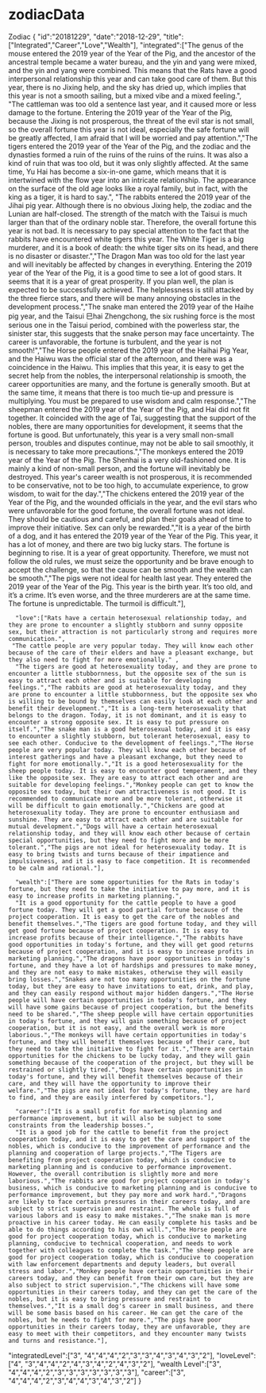 # zodiacData
Zodiac 
{
      "id":"20181229",
      "date":"2018-12-29",
      "title":["Integrated","Career","Love","Wealth"],
      "integrated":["The genus of the mouse entered the 2019 year of the Year of the Pig, and the ancestor of the ancestral temple became a water bureau, and the yin and yang were mixed, and the yin and yang were combined. This means that the Rats have a good interpersonal relationship this year and can take good care of them. But this year, there is no Jixing help, and the sky has dried up, which implies that this year is not a smooth sailing, but a mixed vibe and a mixed feeling.",
      "The cattleman was too old a sentence last year, and it caused more or less damage to the fortune. Entering the 2019 year of the Year of the Pig, because the Jixing is not prosperous, the threat of the evil star is not small, so the overall fortune this year is not ideal, especially the safe fortune will be greatly affected, I am afraid that I will be worried and pay attention.","The tigers entered the 2019 year of the Year of the Pig, and the zodiac and the dynasties formed a ruin of the ruins of the ruins of the ruins. It was also a kind of ruin that was too old, but it was only slightly affected. At the same time, Yu Hai has become a six-in-one game, which means that it is intertwined with the flow year into an intricate relationship. The appearance on the surface of the old age looks like a royal family, but in fact, with the king as a tiger, it is hard to say.",
      "The rabbits entered the 2019 year of the Jihai pig year. Although there is no obvious Jixing help, the zodiac and the Lunian are half-closed. The strength of the match with the Taisui is much larger than that of the ordinary noble star. Therefore, the overall fortune this year is not bad. It is necessary to pay special attention to the fact that the rabbits have encountered white tigers this year. The White Tiger is a big murderer, and it is a book of death: the white tiger sits on its head, and there is no disaster or disaster.","The Dragon Man was too old for the last year and will inevitably be affected by changes in everything. Entering the 2019 year of the Year of the Pig, it is a good time to see a lot of good stars. It seems that it is a year of great prosperity. If you plan well, the plan is expected to be successfully achieved. The helplessness is still attacked by the three fierce stars, and there will be many annoying obstacles in the development process.","The snake man entered the 2019 year of the Haihe pig year, and the Taisui 巳hai Zhengchong, the six rushing force is the most serious one in the Taisui period, combined with the powerless star, the sinister star, this suggests that the snake person may face uncertainty. The career is unfavorable, the fortune is turbulent, and the year is not smooth!","The Horse people entered the 2019 year of the Haihai Pig Year, and the Haiwu was the official star of the afternoon, and there was a coincidence in the Haiwu. This implies that this year, it is easy to get the secret help from the nobles, the interpersonal relationship is smooth, the career opportunities are many, and the fortune is generally smooth. But at the same time, it means that there is too much tie-up and pressure is multiplying. You must be prepared to use wisdom and calm response.","The sheepman entered the 2019 year of the Year of the Pig, and Hai did not fit together. It coincided with the age of Tai, suggesting that the support of the nobles, there are many opportunities for development, it seems that the fortune is good. But unfortunately, this year is a very small non-small person, troubles and disputes continue, may not be able to sail smoothly, it is necessary to take more precautions.","The monkeys entered the 2019 year of the Year of the Pig. The Shenhai is a very old-fashioned one. It is mainly a kind of non-small person, and the fortune will inevitably be destroyed. This year's career wealth is not prosperous, it is recommended to be conservative, not to be too high, to accumulate experience, to grow wisdom, to wait for the day.","The chickens entered the 2019 year of the Year of the Pig, and the wounded officials in the year, and the evil stars who were unfavorable for the good fortune, the overall fortune was not ideal. They should be cautious and careful, and plan their goals ahead of time to improve their initiative. Sex can only be rewarded.","It is a year of the birth of a dog, and it has entered the 2019 year of the Year of the Pig. This year, it has a lot of money, and there are two big lucky stars. The fortune is beginning to rise. It is a year of great opportunity. Therefore, we must not follow the old rules, we must seize the opportunity and be brave enough to accept the challenge, so that the cause can be smooth and the wealth can be smooth.","The pigs were not ideal for health last year. They entered the 2019 year of the Year of the Pig. This year is the birth year. It’s too old, and it’s a crime. It’s even worse, and the three murderers are at the same time. The fortune is unpredictable. The turmoil is difficult."],

      "love":["Rats have a certain heterosexual relationship today, and they are prone to encounter a slightly stubborn and sunny opposite sex, but their attraction is not particularly strong and requires more communication.",
     "The cattle people are very popular today. They will know each other because of the care of their elders and have a pleasant exchange, but they also need to fight for more emotionally." ,
      "The tigers are good at heterosexuality today, and they are prone to encounter a little stubbornness, but the opposite sex of the sun is easy to attract each other and is suitable for developing feelings.","The rabbits are good at heterosexuality today, and they are prone to encounter a little stubbornness, but the opposite sex who is willing to be bound by themselves can easily look at each other and benefit their development.","It is a long-term heterosexuality that belongs to the dragon. Today, it is not dominant, and it is easy to encounter a strong opposite sex. It is easy to put pressure on itself.","The snake man is a good heterosexual today, and it is easy to encounter a slightly stubborn, but tolerant heterosexual, easy to see each other. Conducive to the development of feelings.","The Horse people are very popular today. They will know each other because of interest gatherings and have a pleasant exchange, but they need to fight for more emotionally.","It is a good heterosexuality for the sheep people today. It is easy to encounter good temperament, and they like the opposite sex. They are easy to attract each other and are suitable for developing feelings.","Monkey people can get to know the opposite sex today, but their own attractiveness is not good. It is recommended to communicate more and be more tolerant, otherwise it will be difficult to gain emotionally.","Chickens are good at heterosexuality today. They are prone to encounter enthusiasm and sunshine. They are easy to attract each other and are suitable for mutual development.","Dogs will have a certain heterosexual relationship today, and they will know each other because of certain special opportunities, but they need to fight more and be more tolerant.","The pigs are not ideal for heterosexuality today. It is easy to bring twists and turns because of their impatience and impulsiveness, and it is easy to face competition. It is recommended to be calm and rational."],

      "wealth":["There are some opportunities for the Rats in today's fortune, but they need to take the initiative to pay more, and it is easy to increase profits in marketing planning.",
      "It is a good opportunity for the cattle people to have a good fortune today. They will get a good partial fortune because of the project cooperation. It is easy to get the care of the nobles and benefit themselves.","The tigers are good fortune today, and they will get good fortune because of project cooperation. It is easy to increase profits because of their intelligence.","The rabbits have good opportunities in today's fortune, and they will get good returns because of project cooperation, and it is easy to increase profits in marketing planning.","The dragons have poor opportunities in today's fortune, and they have a lot of hardships and pressures to make money, and they are not easy to make mistakes, otherwise they will easily bring losses.","Snakes are not too many opportunities on the fortune today, but they are easy to have invitations to eat, drink, and play, and they can easily respond without major hidden dangers.","The Horse people will have certain opportunities in today's fortune, and they will have some gains because of project cooperation, but the benefits need to be shared.","The sheep people will have certain opportunities in today's fortune, and they will gain something because of project cooperation, but it is not easy, and the overall work is more laborious.","The monkeys will have certain opportunities in today's fortune, and they will benefit themselves because of their care, but they need to take the initiative to fight for it.","There are certain opportunities for the chickens to be lucky today, and they will gain something because of the cooperation of the project, but they will be restrained or slightly tired.","Dogs have certain opportunities in today's fortune, and they will benefit themselves because of their care, and they will have the opportunity to improve their welfare.","The pigs are not ideal for today's fortune, they are hard to find, and they are easily interfered by competitors."],

      "career":["It is a small profit for marketing planning and performance improvement, but it will also be subject to some constraints from the leadership bosses.",
      "It is a good job for the cattle to benefit from the project cooperation today, and it is easy to get the care and support of the nobles, which is conducive to the improvement of performance and the planning and cooperation of large projects.","The Tigers are benefiting from project cooperation today, which is conducive to marketing planning and is conducive to performance improvement. However, the overall contribution is slightly more and more laborious.","The rabbits are good for project cooperation in today's business, which is conducive to marketing planning and is conducive to performance improvement, but they pay more and work hard.","Dragons are likely to face certain pressures in their careers today, and are subject to strict supervision and restraint. The whole is full of various labors and is easy to make mistakes.","The snake man is more proactive in his career today. He can easily complete his tasks and be able to do things according to his own will.","The Horse people are good for project cooperation today, which is conducive to marketing planning, conducive to technical cooperation, and needs to work together with colleagues to complete the task.","The sheep people are good for project cooperation today, which is conducive to cooperation with law enforcement departments and deputy leaders, but overall stress and labor.","Monkey people have certain opportunities in their careers today, and they can benefit from their own care, but they are also subject to strict supervision.","The chickens will have some opportunities in their careers today, and they can get the care of the nobles, but it is easy to bring pressure and restraint to themselves.","It is a small dog's career in small business, and there will be some basis based on his career. He can get the care of the nobles, but he needs to fight for more.","The pigs have poor opportunities in their careers today, they are unfavorable, they are easy to meet with their competitors, and they encounter many twists and turns and resistance."],

"integratedLevel":["3",
      "4","4","4","2","3","3","4","3","4","3","2"],
"loveLevel":["4",
      "3","4","4","2","4","3","4","2","4","3","2"],
"wealth Level":["3",
      "4","4","4","2","3","3","3","3","3","3","3"],
"career":["3",
      "4","4","4","2","3","4","4","3","4","3","2"]
}
